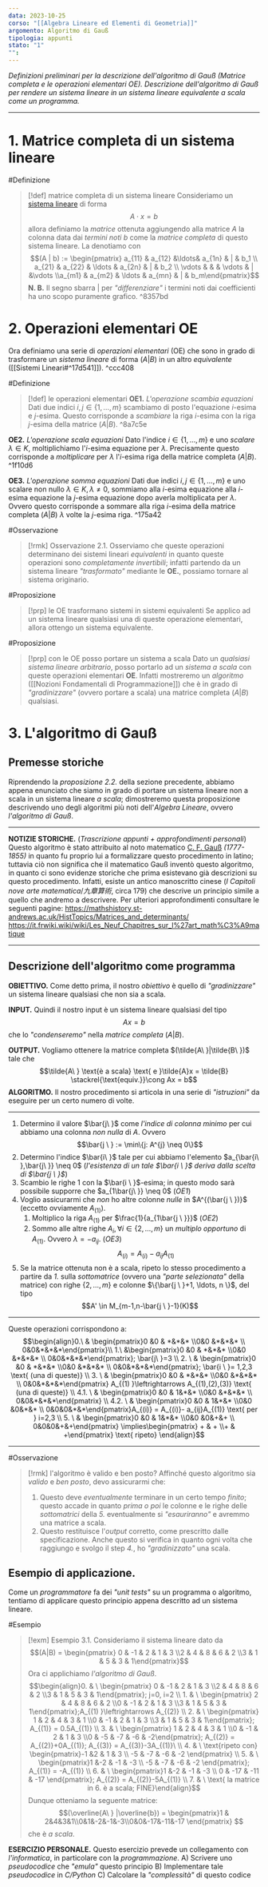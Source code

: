 ```yaml
---
data: 2023-10-25
corso: "[[Algebra Lineare ed Elementi di Geometria]]"
argomento: Algoritmo di Gauß
tipologia: appunti
stato: "1"
"":
---
```

*Definizioni preliminari per la descrizione dell'algoritmo di Gauß (Matrice completa e le operazioni elementari OE). Descrizione dell'algoritmo di Gauß per rendere un sistema lineare in un sistema lineare equivalente a scala come un programma.*
- - -
# 1. Matrice completa di un sistema lineare
#Definizione 
> [!def] matrice completa di un sistema lineare
Consideriamo un [sistema lineare](Sistemi%20Lineari) di forma $$A \cdot x = b$$allora definiamo la *matrice* ottenuta aggiungendo alla matrice $A$ la colonna data dai *termini noti* $b$ come la *matrice completa* di questo sistema lineare. La denotiamo con $$(A | b) := \begin{pmatrix} a_{11} & a_{12} &\ldots& a_{1n} & | &  b_1 \\ a_{21} & a_{22} & \ldots & a_{2n} & | & b_2 \\ \vdots & & & \vdots & | &\vdots \\a_{m1} & a_{m2} & \ldots & a_{mn} & | & b_m\end{pmatrix}$$
**N. B.** Il segno sbarra $|$ per *"differenziare"* i termini noti dai coefficienti ha uno scopo puramente grafico. 
^8357bd
# 2. Operazioni elementari OE
Ora definiamo una serie di *operazioni elementari* (OE) che sono in grado di trasformare un *sistema lineare* di forma $(A|B)$ in un altro *equivalente* ([[Sistemi Lineari#^17d541]]).  ^ccc408

#Definizione 
> [!def] le operazioni elementari
**OE1.** *L'operazione scambia equazioni*
Dati due indici $i, j \in \{1, \ldots, m\}$ scambiamo di posto l'equazione $i$-esima e $j$-esima.
Questo corrisponde a *scambiare* la riga $i$-esima con la riga $j$-esima della matrice $(A | B)$. ^8a7c5e
>
**OE2.** *L'operazione scala equazioni*
Dato l'indice $i \in \{1, \ldots, m\}$ e uno *scalare* $\lambda \in K$, moltiplichiamo l'$i$-esima equazione per $\lambda$. Precisamente questo corrisponde a *moltiplicare* per $\lambda$ l'$i$-esima riga della matrice completa $(A|B)$. ^1f10d6
>
**OE3.** *L'operazione somma equazioni*
Dati due indici $i, j \in \{1, \ldots, m\}$ e uno scalare non nullo $\lambda \in K, \lambda \neq 0$, sommiamo alla $i$-esima equazione alla $i$-esima equazione la $j$-esima equazione dopo averla moltiplicata per $\lambda$.
Ovvero questo corrisponde a sommare alla riga $i$-esima della matrice completa $(A|B)$ $\lambda$ volte la $j$-esima riga. ^175a42

#Osservazione 
> [!rmk] Osservazione 2.1.
Osserviamo che queste operazioni determinano dei sistemi lineari *equivalenti* in quanto queste operazioni sono *completamente invertibili*; infatti partendo da un sistema lineare *"trasformato"* mediante le **OE.**, possiamo tornare al sistema originario.

#Proposizione 
> [!prp] le OE trasformano sistemi in sistemi equivalenti
Se applico ad un sistema lineare qualsiasi una di queste operazione elementari, allora ottengo un sistema equivalente.

#Proposizione 
> [!prp] con le OE posso portare un sistema a scala
Dato un *qualsiasi sistema lineare arbitrario*, posso portarlo ad un *sistema a scala* con queste operazioni elementari **OE**. Infatti mostreremo un *algoritmo* ([[Nozioni Fondamentali di Programmazione]]) che è in grado di *"gradinizzare"* (ovvero portare a scala) una matrice completa $(A | B)$ qualsiasi.
# 3. L'algoritmo di Gauß
## Premesse storiche
Riprendendo la *proposizione 2.2.* della sezione precedente, abbiamo appena enunciato che siamo in grado di portare un sistema lineare non a scala in un sistema lineare *a scala*; dimostreremo questa proposizione descrivendo uno degli algoritmi più noti dell'*Algebra Lineare*, ovvero *l'algoritmo di Gauß*.
- - -
**NOTIZIE STORICHE.** (*Trascrizione appunti + approfondimenti personali*)
Questo algoritmo è stato attribuito al noto matematico [C. F. Gauß](https://de.wikipedia.org/wiki/Carl_Friedrich_Gau%C3%9F) *(1777-1855)* in quanto fu proprio lui a formalizzare questo procedimento in latino; tuttavia ciò non significa che il matematico Gauß inventò questo algoritmo, in quanto ci sono evidenze storiche che prima esistevano già descrizioni su questo procedimento. Infatti, esiste un antico manoscritto cinese (*I Capitoli nove arte matematica*/*九章算術*, circa 179) che descrive un principio simile a quello che andremo a descrivere.
Per ulteriori approfondimenti consultare le seguenti pagine:
https://mathshistory.st-andrews.ac.uk/HistTopics/Matrices_and_determinants/
https://it.frwiki.wiki/wiki/Les_Neuf_Chapitres_sur_l%27art_math%C3%A9matique
- - -
## Descrizione dell'algoritmo come programma
**OBIETTIVO.**
Come detto prima, il nostro *obiettivo* è quello di *"gradinizzare"* un sistema lineare qualsiasi che non sia a scala.

**INPUT.**
Quindi il nostro input è un sistema lineare qualsiasi del tipo $$Ax = b$$che lo *"condenseremo"* nella *matrice completa* $(A|B)$.

**OUTPUT.** 
Vogliamo ottenere la matrice completa $(\tilde{A\ }|\tilde{B\ })$ tale che $$\tilde{A\ } \text{è a scala} \text{ e }\tilde{A}x = \tilde{B} \stackrel{\text{equiv.}}\cong Ax = b$$
**ALGORITMO.** 
Il nostro procedimento si articola in una serie di *"istruzioni"* da eseguire per un certo numero di volte.
- - -
1. Determino il valore $\bar{j\ }$ come *l'indice di colonna minimo* per cui abbiamo una colonna *non nulla* di $A$. Ovvero $$\bar{j \ } := \min\{j: A^{j} \neq 0\}$$
2. Determino l'indice $\bar{i\ }$ tale per cui abbiamo l'elemento $a_{\bar{i\ },\bar{j\ }} \neq 0$ (*l'esistenza di un tale $\bar{i \ }$ deriva dalla scelta di $\bar{j \ }$*)
3. Scambio le righe $1$ con la $\bar{i \ }$-esima; in questo modo sarà possibile supporre che $a_{1\bar{j\ }} \neq 0$ (*OE1*)
4. Voglio assicurarmi che *non* ho altre colonne *nulle* in $A^{(\bar{j \ })}$ (eccetto ovviamente $A_{(1)}$).
	1. Moltiplico la riga $A_{(1)}$ per $\frac{1}{a_{1\bar{j \ }}}$ (*OE2*)
	2. Sommo alle altre righe $A_{i}, \forall i \in \{2, \ldots, m\}$ un *multiplo opportuno* di $A_{(1)}$. Ovvero $\lambda = -a_{ij}$. (*OE3*) $$A_{(i)} = A_{(i)}- a_{ij}A_{(1)}$$
5. Se la matrice ottenuta non è a scala, ripeto lo stesso procedimento a partire da *1.* sulla *sottomatrice* (ovvero una *"parte selezionata"* della matrice) con righe $\{2, \ldots, m\}$ e colonne $\{\bar{j \ }+1, \ldots, n \}$, del tipo $$A' \in M_{m-1,n-\bar{j \ }-1}(K)$$
- - -
Queste operazioni corrispondono a:
$$\begin{align}0.\ & \begin{pmatrix}0 &0 & *&*&* \\0&0 &*&*&* \\ 0&0&*&*&*\end{pmatrix}\\ 1.\ &\begin{pmatrix}0 &0 & *&*&* \\0&0 &*&*&* \\ 0&0&*&*&*\end{pmatrix}; \bar{j\ }=3 \\ 2. \ & \begin{pmatrix}0 &0 & *&*&* \\0&0 &*&*&* \\ 0&0&*&*&*\end{pmatrix}; \bar{i \ }= 1,2,3 \text{ (una di queste)} \\ 3. \ & \begin{pmatrix}0 &0 & *&*&* \\0&0 &*&*&* \\ 0&0&*&*&*\end{pmatrix} A_{(1) }\leftrightarrows A_{(1),(2),(3)} \text{ (una di queste)} \\ 4.1. \ & \begin{pmatrix}0 &0 & 1&*&* \\0&0 &*&*&* \\ 0&0&*&*&*\end{pmatrix} \\ 4.2. \ & \begin{pmatrix}0 &0 & 1&*&* \\0&0 &0&*&* \\ 0&0&0&*&*\end{pmatrix}A_{(i)} = A_{(i)}- a_{ij}A_{(1)} \text{ per } i=2,3 \\ 5. \ & \begin{pmatrix}0 &0 & 1&*&* \\0&0 &0&+&+ \\ 0&0&0&+&+\end{pmatrix} \implies\begin{pmatrix} + & + \\+ & +\end{pmatrix} \text{ ripeto} \end{align}$$
- - -
#Osservazione 
> [!rmk] l'algoritmo è valido e ben posto?
Affinché questo algoritmo sia *valido* e *ben posto*, devo assicurarmi che:
>1. Questo deve *eventualmente* terminare in un certo tempo *finito*; questo accade in quanto *prima o poi* le colonne e le righe delle *sottomatrici* della *5.* eventualmente si *"esauriranno"* e avremmo una matrice a scala.
>2. Questo restituisce l'*output* corretto, come prescritto dalle specificazione. Anche questo si verifica in quanto ogni volta che raggiungo e svolgo il step *4.*, ho *"gradinizzato"* una scala. 
>$$ $$
## Esempio di applicazione.
Come un *programmatore* fa dei *"unit tests"* su un programma o algoritmo, tentiamo di applicare questo principio appena descritto ad un sistema lineare.

#Esempio 
> [!exm] Esempio 3.1.
Consideriamo il sistema lineare dato da $$(A|B) = \begin{pmatrix} 0 & -1 & 2 & 1 & 3 \\2 & 4 & 8 & 6 & 2 \\3 & 1 & 5 & 3 & 1\end{pmatrix}$$Ora ci applichiamo *l'algoritmo di Gauß*. $$\begin{align}0. & \ \begin{pmatrix} 0 & -1 & 2 & 1 & 3 \\2 & 4 & 8 & 6 & 2 \\3 & 1 & 5 & 3 & 1\end{pmatrix}; j=0, i=2 \\ 1. & \ \begin{pmatrix} 2 & 4 & 8 & 6 & 2 \\0 & -1 & 2 & 1 & 3 \\3 & 1 & 5 & 3 & 1\end{pmatrix};A_{(1) }\leftrightarrows A_{(2)} \\ 2. & \  \begin{pmatrix} 1 & 2 & 4 & 3 & 1 \\0 & -1 & 2 & 1 & 3 \\3 & 1 & 5 & 3 & 1\end{pmatrix}; A_{(1)} = 0.5A_{(1)} \\ 3. & \ \begin{pmatrix} 1 & 2 & 4 & 3 & 1 \\0 & -1 & 2 & 1 & 3 \\0 & -5 & -7 & -6 & -2\end{pmatrix}; A_{(2)} = A_{(2)}+0A_{(1)}; A_{(3)} = A_{(3)}-3A_{(1)}\ \\ 4. & \ \text{ripeto con} \begin{pmatrix}-1 &2 & 1 & 3 \\ -5 & -7 & -6 & -2  \end{pmatrix} \\ 5. &  \ \begin{pmatrix}1 &-2 & -1 & -3 \\ -5 & -7 & -6 & -2  \end{pmatrix}; A_{(1)} = -A_{(1)} \\ 6. & \ \begin{pmatrix}1 &-2 & -1 & -3 \\ 0 & -17 & -11 & -17  \end{pmatrix}; A_{(2)} = A_{(2)}-5A_{(1)} \\ 7. & \ \text{ la matrice in 6. è a scala; FINE}\end{align}$$Dunque otteniamo la seguente matrice: $$(\overline{A\ } |\overline{b}) = \begin{pmatrix}1 & 2&4&3&1\\0&1&-2&-1&-3\\0&0&-17&-11&-17 \end{pmatrix} $$che è *a scala*.

**ESERCIZIO PERSONALE.** Questo esercizio prevede un collegamento con *l'informatica*, in particolare con la *programmazione*.
A) Scrivere uno *pseudocodice* che *"emula"* questo principio
B) Implementare tale *pseudocodice* in *C/Python*
C) Calcolare la *"complessità"* di questo codice